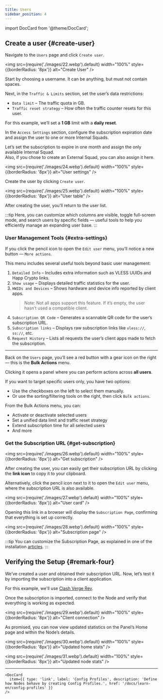 ```yaml
---
title: Users
sidebar_position: 4
---
```


import DocCard from '@theme/DocCard';

## Create a user {#create-user}

Navigate to the `Users` page and click `Create user`.

<img src={require('./images/22.webp').default} width="100%" style={{borderRadius: '8px'}} alt="Create User" />

Start by choosing a username. It can be anything, but must not contain spaces.

Next, in the `Traffic & Limits` section, set the user’s data restrictions:

- `Data limit` – The traffic quota in GB.
- `Traffic reset strategy` – How often the traffic counter resets for this user.

For this example, we’ll set a **1 GB** limit with a **daily reset**.

In the `Access Settings` section, configure the subscription expiration date and assign the user to one or more Internal Squads.

Let’s set the subscription to expire in one month and assign the only available Internal Squad.  
Also, if you chose to create an External Squad, you can also assign it here.

<img src={require('./images/24.webp').default} width="100%" style={{borderRadius: '8px'}} alt="User settings" />

Create the user by clicking `Create user`.

<img src={require('./images/25.webp').default} width="100%" style={{borderRadius: '8px'}} alt="User table" />

After creating the user, you’ll return to the user list.

:::tip
Here, you can customize which columns are visible, toggle full-screen mode, and search users by specific fields — useful tools to help you efficiently manage an expanding user base.
:::

### User Management Tools {#extra-settings}

If you click the pencil icon to open the `Edit user` menu, you’ll notice a new button — `More actions`.

This menu includes several useful tools beyond basic user management:

1. `Detailed Info` – Includes extra information such as VLESS UUIDs and Happ Crypto links.
2. `Show usage` – Displays detailed traffic statistics for the user.
3. `HWIDs and Devices` – Shows hardware and device info reported by client apps.
    > Note: Not all apps support this feature. If it’s empty, the user hasn’t used a compatible client.
4. `Subscription QR Code` – Generates a scannable QR code for the user’s subscription URL.
5. `Subscription links` – Displays raw subscription links like `vless://`, `ss://`, etc.
6. `Request History` – Lists all requests the user’s client apps made to fetch the subscription.

---

Back on the `Users` page, you’ll see a red button with a gear icon on the right — this is the **Bulk Actions** menu.

Clicking it opens a panel where you can perform actions across **all users**.

If you want to target specific users only, you have two options:

- Use the checkboxes on the left to select them manually.
- Or use the sorting/filtering tools on the right, then click `Bulk actions`.

From the Bulk Actions menu, you can:

- Activate or deactivate selected users
- Set a unified data limit and traffic reset strategy
- Extend subscription time for all selected users
- And more

### Get the Subscription URL {#get-subscription}

<img src={require('./images/26.webp').default} width="100%" style={{borderRadius: '8px'}} alt="Get subscription" />

After creating the user, you can easily get their subscription URL by clicking the **link icon** to copy it to your clipboard.

Alternatively, click the pencil icon next to it to open the `Edit user` menu, where the subscription URL is also available.

<img src={require('./images/27.webp').default} width="100%" style={{borderRadius: '8px'}} alt="User card" />

Opening this link in a browser will display the `Subscription Page`, confirming that everything is set up correctly.

<img src={require('./images/28.webp').default} width="100%" style={{borderRadius: '8px'}} alt="Subscription page" />

:::tip
You can customize the Subscription Page, as explained in one of the installation [articles](/docs/install/subscription-page/customization).
:::

## Verifying the Setup {#remark-four}

We’ve created a user and obtained their subscription URL. Now, let’s test it by importing the subscription into a client application.

For this example, we'll use [Clash Verge Rev](https://github.com/clash-verge-rev/clash-verge-rev).

Once the subscription is imported, connect to the Node and verify that everything is working as expected.

<img src={require('./images/29.webp').default} width="100%" style={{borderRadius: '8px'}} alt="Client connection" />

As promised, you can now view updated statistics on the Panel’s Home page and within the Node’s details.

<img src={require('./images/30.webp').default} width="100%" style={{borderRadius: '8px'}} alt="Updated home stats" />

<img src={require('./images/31.webp').default} width="100%" style={{borderRadius: '8px'}} alt="Updated node stats" />

---

```mdx-code-block
<DocCard
  item={{ type: 'link', label: 'Config Profiles', description: 'Define how Nodes behave by creating Config Profiles.', href: '/docs/learn-en/config-profiles' }}
/>
```

